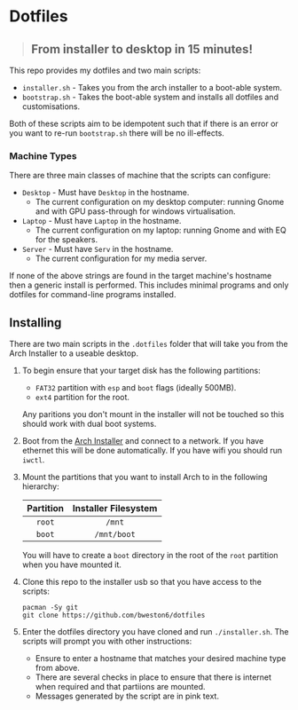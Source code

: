 # Dotfiles
> ## From installer to desktop in 15 minutes!

This repo provides my dotfiles and two main scripts:

* `installer.sh` - Takes you from the arch installer to a boot-able system.
* `bootstrap.sh` - Takes the boot-able system and installs all dotfiles and customisations.
	
Both of these scripts aim to be idempotent such that if there is an error or you want to re-run `bootstrap.sh` there will be no ill-effects.

### Machine Types
There are three main classes of machine that the scripts can configure:

* `Desktop` - Must have `Desktop` in the hostname.
	* The current configuration on my desktop computer: running Gnome and with GPU pass-through for windows virtualisation.
* `Laptop` - Must have `Laptop` in the hostname.
	* The current configuration on my laptop: running Gnome and with EQ for the speakers.
* `Server` - Must have `Serv` in the hostname.
	* The current configuration for my media server. 

If none of the above strings are found in the target machine's hostname then a generic install is performed. This includes minimal programs and only dotfiles for command-line programs installed. 

## Installing
There are two main scripts in the `.dotfiles` folder that will take you from the Arch Installer to a useable desktop. 

1. To begin ensure that your target disk has the following partitions:
	* `FAT32` partition with `esp` and `boot` flags (ideally 500MB).
	* `ext4` partition for the root.

	Any paritions you don't mount in the installer will not be touched so this should work with dual boot systems.
1. Boot from the [Arch Installer](https://archlinux.org/download/) and connect to a network. If you have ethernet this will be done automatically. If you have wifi you should run `iwctl`.
1. Mount the partitions that you want to install Arch to in the following hierarchy:

	| Partition | Installer Filesystem |
	| :-: | :-: |
	| `root` | `/mnt` |
	| `boot` | `/mnt/boot` |
	
	You will have to create a `boot` directory in the root of the `root` partition when you have mounted it.
1. Clone this repo to the installer usb so that you have access to the scripts:
	
	```
	pacman -Sy git
	git clone https://github.com/bweston6/dotfiles
	```
	
1. Enter the dotfiles directory you have cloned and run `./installer.sh`. The scripts will prompt you with other instructions:
	
	* Ensure to enter a hostname that matches your desired machine type from above.
	* There are several checks in place to ensure that there is internet when required and that partiions are mounted. 
	* Messages generated by the script are in pink text.
